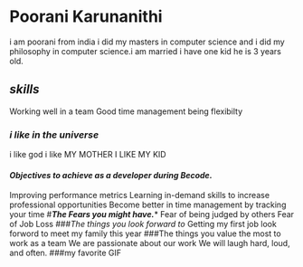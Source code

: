 
# Poorani Karunanithi  
i am poorani from india i did my masters in computer science and i did my philosophy in computer science.i am married i have one kid he is 3 years old.
## *skills*
Working well in a team
Good time management
being flexibilty
### *i like in the universe*
i like god 
i like MY MOTHER
I LIKE MY KID
#### *Objectives to achieve as a developer during Becode.*
Improving performance metrics
Learning in-demand skills to increase professional opportunities
Become better in time management by tracking your time
#***The Fears you might have.****
Fear of being judged by others
 Fear of Job Loss
###*The things you look forward to*
Getting my  first job
look forword to meet my family this year
###The  things you value the most to work as a team
We are passionate about our work 
We will laugh hard, loud, and often.
###my favorite GIF
